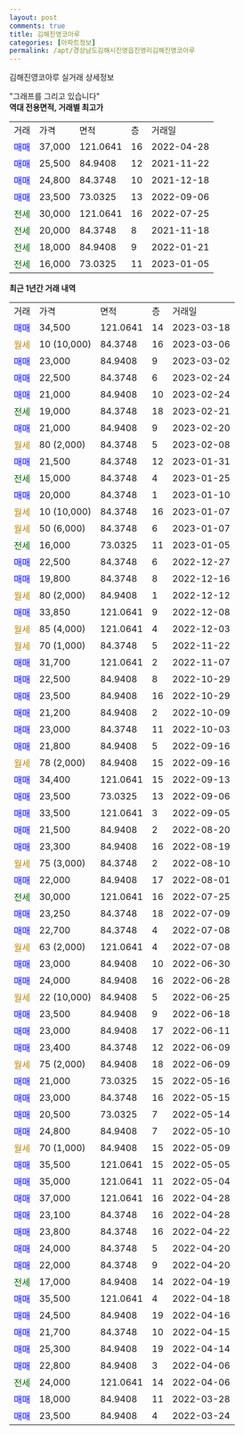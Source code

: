 ```yaml
---
layout: post
comments: true
title: 김해진영코아루
categories: [아파트정보]
permalink: /apt/경상남도김해시진영읍진영리김해진영코아루
---
```


김해진영코아루 실거래 상세정보

<script type="text/javascript">
  google.charts.load('current', {'packages':['line', 'corechart']});
  google.charts.setOnLoadCallback(drawChart);

  function drawChart() {
    var data = new google.visualization.DataTable();
    data.addColumn('date', '거래일');
    data.addColumn('number', "매매");
    data.addColumn('number', "전세");
    data.addColumn('number', "전매");

    data.addRows([[new Date(Date.parse("2023-03-18")), 34500, null, null], [new Date(Date.parse("2023-03-06")), null, null, null], [new Date(Date.parse("2023-03-02")), 23000, null, null], [new Date(Date.parse("2023-02-24")), 22500, null, null], [new Date(Date.parse("2023-02-24")), 21000, null, null], [new Date(Date.parse("2023-02-21")), null, 19000, null], [new Date(Date.parse("2023-02-20")), 21000, null, null], [new Date(Date.parse("2023-02-08")), null, null, null], [new Date(Date.parse("2023-01-31")), 21500, null, null], [new Date(Date.parse("2023-01-25")), null, 15000, null], [new Date(Date.parse("2023-01-10")), 20000, null, null], [new Date(Date.parse("2023-01-07")), null, null, null], [new Date(Date.parse("2023-01-07")), null, null, null], [new Date(Date.parse("2023-01-05")), null, 16000, null], [new Date(Date.parse("2022-12-27")), 22500, null, null], [new Date(Date.parse("2022-12-16")), 19800, null, null], [new Date(Date.parse("2022-12-12")), null, null, null], [new Date(Date.parse("2022-12-08")), 33850, null, null], [new Date(Date.parse("2022-12-03")), null, null, null], [new Date(Date.parse("2022-11-22")), null, null, null], [new Date(Date.parse("2022-11-07")), 31700, null, null], [new Date(Date.parse("2022-10-29")), 22500, null, null], [new Date(Date.parse("2022-10-29")), 23500, null, null], [new Date(Date.parse("2022-10-09")), 21200, null, null], [new Date(Date.parse("2022-10-03")), 23000, null, null], [new Date(Date.parse("2022-09-16")), 21800, null, null], [new Date(Date.parse("2022-09-16")), null, null, null], [new Date(Date.parse("2022-09-13")), 34400, null, null], [new Date(Date.parse("2022-09-06")), 23500, null, null], [new Date(Date.parse("2022-09-05")), 33500, null, null], [new Date(Date.parse("2022-08-20")), 21500, null, null], [new Date(Date.parse("2022-08-19")), 23300, null, null], [new Date(Date.parse("2022-08-10")), null, null, null], [new Date(Date.parse("2022-08-01")), 22000, null, null], [new Date(Date.parse("2022-07-25")), null, 30000, null], [new Date(Date.parse("2022-07-09")), 23250, null, null], [new Date(Date.parse("2022-07-08")), 22700, null, null], [new Date(Date.parse("2022-07-08")), null, null, null], [new Date(Date.parse("2022-06-30")), 23000, null, null], [new Date(Date.parse("2022-06-28")), 24000, null, null], [new Date(Date.parse("2022-06-25")), null, null, null], [new Date(Date.parse("2022-06-18")), 23500, null, null], [new Date(Date.parse("2022-06-11")), 23000, null, null], [new Date(Date.parse("2022-06-09")), 23400, null, null], [new Date(Date.parse("2022-06-09")), null, null, null], [new Date(Date.parse("2022-05-16")), 21000, null, null], [new Date(Date.parse("2022-05-15")), 23000, null, null], [new Date(Date.parse("2022-05-14")), 20500, null, null], [new Date(Date.parse("2022-05-10")), 24800, null, null], [new Date(Date.parse("2022-05-09")), null, null, null], [new Date(Date.parse("2022-05-05")), 35500, null, null], [new Date(Date.parse("2022-05-04")), 35000, null, null], [new Date(Date.parse("2022-04-28")), 37000, null, null], [new Date(Date.parse("2022-04-28")), 23100, null, null], [new Date(Date.parse("2022-04-22")), 23800, null, null], [new Date(Date.parse("2022-04-20")), 24000, null, null], [new Date(Date.parse("2022-04-20")), 22000, null, null], [new Date(Date.parse("2022-04-19")), null, 17000, null], [new Date(Date.parse("2022-04-18")), 35500, null, null], [new Date(Date.parse("2022-04-16")), 24500, null, null], [new Date(Date.parse("2022-04-15")), 21700, null, null], [new Date(Date.parse("2022-04-14")), 25300, null, null], [new Date(Date.parse("2022-04-06")), 22800, null, null], [new Date(Date.parse("2022-04-06")), null, 24000, null], [new Date(Date.parse("2022-03-28")), 18000, null, null], [new Date(Date.parse("2022-03-24")), 23500, null, null]]);

    var options = {
      hAxis: {
        format: 'yyyy/MM/dd'
      },    
      lineWidth: 0,
      pointsVisible: true,    
      title: '최근 1년간 유형별 실거래가 분포',
      legend: { position: 'bottom' }
    };

    var formatter = new google.visualization.NumberFormat({pattern:'###,###'} );
    formatter.format(data, 1);
    formatter.format(data, 2);
    
    setTimeout(function() {
        var chart = new google.visualization.LineChart(document.getElementById('columnchart_material'));
        chart.draw(data, (options));
        document.getElementById('loading').style.display = 'none';
    }, 200);
  }
</script>


<div id="loading" style="z-index:20; display: block; margin-left: 0px">"그래프를 그리고 있습니다"</div>
<div id="columnchart_material" style="width: 95%; margin-left: 0px; display: block"></div>
<!-- contents start -->
<b>역대 전용면적, 거래별 최고가</b>
<table class="sortable">
    <tr>
      <td>거래</td>
      <td>가격</td>
      <td>면적</td>
      <td>층</td>
      <td>거래일</td>
    </tr>
        <tr>
          <td><a style="color: blue">매매</a></td>
          <td>37,000</td>
          <td>121.0641</td>
          <td>16</td>
          <td>2022-04-28</td>
        </tr>            <tr>
          <td><a style="color: blue">매매</a></td>
          <td>25,500</td>
          <td>84.9408</td>
          <td>12</td>
          <td>2021-11-22</td>
        </tr>            <tr>
          <td><a style="color: blue">매매</a></td>
          <td>24,800</td>
          <td>84.3748</td>
          <td>10</td>
          <td>2021-12-18</td>
        </tr>            <tr>
          <td><a style="color: blue">매매</a></td>
          <td>23,500</td>
          <td>73.0325</td>
          <td>13</td>
          <td>2022-09-06</td>
        </tr>        
        <tr>
              <td><a style="color: darkgreen">전세</a></td>
              <td>30,000</td>
              <td>121.0641</td>
              <td>16</td>
              <td>2022-07-25</td>
            </tr>            <tr>
              <td><a style="color: darkgreen">전세</a></td>
              <td>20,000</td>
              <td>84.3748</td>
              <td>8</td>
              <td>2021-11-18</td>
            </tr>            <tr>
              <td><a style="color: darkgreen">전세</a></td>
              <td>18,000</td>
              <td>84.9408</td>
              <td>9</td>
              <td>2022-01-21</td>
            </tr>            <tr>
              <td><a style="color: darkgreen">전세</a></td>
              <td>16,000</td>
              <td>73.0325</td>
              <td>11</td>
              <td>2023-01-05</td>
            </tr>        
    
</table>

<b>최근 1년간 거래 내역</b>

<table class="sortable">
    <tr>
      <td>거래</td>
      <td>가격</td>
      <td>면적</td>
      <td>층</td>
      <td>거래일</td>
    </tr>
    <tr>
      <td><a style="color: blue">매매</a></td>
      <td>34,500</td>
      <td>121.0641</td>
      <td>14</td>
      <td>2023-03-18</td>
    </tr>          <tr>
      <td><a style="color: darkgoldenrod">월세</a></td>
      <td>10 (10,000)</td>
      <td>84.3748</td>
      <td>16</td>
      <td>2023-03-06</td>
    </tr>          <tr>
      <td><a style="color: blue">매매</a></td>
      <td>23,000</td>
      <td>84.9408</td>
      <td>9</td>
      <td>2023-03-02</td>
    </tr>          <tr>
      <td><a style="color: blue">매매</a></td>
      <td>22,500</td>
      <td>84.3748</td>
      <td>6</td>
      <td>2023-02-24</td>
    </tr>          <tr>
      <td><a style="color: blue">매매</a></td>
      <td>21,000</td>
      <td>84.9408</td>
      <td>10</td>
      <td>2023-02-24</td>
    </tr>          <tr>
      <td><a style="color: darkgreen">전세</a></td>
      <td>19,000</td>
      <td>84.3748</td>
      <td>18</td>
      <td>2023-02-21</td>
    </tr>          <tr>
      <td><a style="color: blue">매매</a></td>
      <td>21,000</td>
      <td>84.9408</td>
      <td>9</td>
      <td>2023-02-20</td>
    </tr>          <tr>
      <td><a style="color: darkgoldenrod">월세</a></td>
      <td>80 (2,000)</td>
      <td>84.3748</td>
      <td>5</td>
      <td>2023-02-08</td>
    </tr>          <tr>
      <td><a style="color: blue">매매</a></td>
      <td>21,500</td>
      <td>84.3748</td>
      <td>12</td>
      <td>2023-01-31</td>
    </tr>          <tr>
      <td><a style="color: darkgreen">전세</a></td>
      <td>15,000</td>
      <td>84.3748</td>
      <td>4</td>
      <td>2023-01-25</td>
    </tr>          <tr>
      <td><a style="color: blue">매매</a></td>
      <td>20,000</td>
      <td>84.3748</td>
      <td>1</td>
      <td>2023-01-10</td>
    </tr>          <tr>
      <td><a style="color: darkgoldenrod">월세</a></td>
      <td>10 (10,000)</td>
      <td>84.3748</td>
      <td>16</td>
      <td>2023-01-07</td>
    </tr>          <tr>
      <td><a style="color: darkgoldenrod">월세</a></td>
      <td>50 (6,000)</td>
      <td>84.3748</td>
      <td>6</td>
      <td>2023-01-07</td>
    </tr>          <tr>
      <td><a style="color: darkgreen">전세</a></td>
      <td>16,000</td>
      <td>73.0325</td>
      <td>11</td>
      <td>2023-01-05</td>
    </tr>          <tr>
      <td><a style="color: blue">매매</a></td>
      <td>22,500</td>
      <td>84.3748</td>
      <td>6</td>
      <td>2022-12-27</td>
    </tr>          <tr>
      <td><a style="color: blue">매매</a></td>
      <td>19,800</td>
      <td>84.3748</td>
      <td>8</td>
      <td>2022-12-16</td>
    </tr>          <tr>
      <td><a style="color: darkgoldenrod">월세</a></td>
      <td>80 (2,000)</td>
      <td>84.9408</td>
      <td>1</td>
      <td>2022-12-12</td>
    </tr>          <tr>
      <td><a style="color: blue">매매</a></td>
      <td>33,850</td>
      <td>121.0641</td>
      <td>9</td>
      <td>2022-12-08</td>
    </tr>          <tr>
      <td><a style="color: darkgoldenrod">월세</a></td>
      <td>85 (4,000)</td>
      <td>121.0641</td>
      <td>4</td>
      <td>2022-12-03</td>
    </tr>          <tr>
      <td><a style="color: darkgoldenrod">월세</a></td>
      <td>70 (1,000)</td>
      <td>84.3748</td>
      <td>5</td>
      <td>2022-11-22</td>
    </tr>          <tr>
      <td><a style="color: blue">매매</a></td>
      <td>31,700</td>
      <td>121.0641</td>
      <td>2</td>
      <td>2022-11-07</td>
    </tr>          <tr>
      <td><a style="color: blue">매매</a></td>
      <td>22,500</td>
      <td>84.9408</td>
      <td>8</td>
      <td>2022-10-29</td>
    </tr>          <tr>
      <td><a style="color: blue">매매</a></td>
      <td>23,500</td>
      <td>84.9408</td>
      <td>16</td>
      <td>2022-10-29</td>
    </tr>          <tr>
      <td><a style="color: blue">매매</a></td>
      <td>21,200</td>
      <td>84.9408</td>
      <td>2</td>
      <td>2022-10-09</td>
    </tr>          <tr>
      <td><a style="color: blue">매매</a></td>
      <td>23,000</td>
      <td>84.3748</td>
      <td>11</td>
      <td>2022-10-03</td>
    </tr>          <tr>
      <td><a style="color: blue">매매</a></td>
      <td>21,800</td>
      <td>84.9408</td>
      <td>5</td>
      <td>2022-09-16</td>
    </tr>          <tr>
      <td><a style="color: darkgoldenrod">월세</a></td>
      <td>78 (2,000)</td>
      <td>84.9408</td>
      <td>15</td>
      <td>2022-09-16</td>
    </tr>          <tr>
      <td><a style="color: blue">매매</a></td>
      <td>34,400</td>
      <td>121.0641</td>
      <td>15</td>
      <td>2022-09-13</td>
    </tr>          <tr>
      <td><a style="color: blue">매매</a></td>
      <td>23,500</td>
      <td>73.0325</td>
      <td>13</td>
      <td>2022-09-06</td>
    </tr>          <tr>
      <td><a style="color: blue">매매</a></td>
      <td>33,500</td>
      <td>121.0641</td>
      <td>3</td>
      <td>2022-09-05</td>
    </tr>          <tr>
      <td><a style="color: blue">매매</a></td>
      <td>21,500</td>
      <td>84.9408</td>
      <td>2</td>
      <td>2022-08-20</td>
    </tr>          <tr>
      <td><a style="color: blue">매매</a></td>
      <td>23,300</td>
      <td>84.9408</td>
      <td>16</td>
      <td>2022-08-19</td>
    </tr>          <tr>
      <td><a style="color: darkgoldenrod">월세</a></td>
      <td>75 (3,000)</td>
      <td>84.3748</td>
      <td>2</td>
      <td>2022-08-10</td>
    </tr>          <tr>
      <td><a style="color: blue">매매</a></td>
      <td>22,000</td>
      <td>84.9408</td>
      <td>17</td>
      <td>2022-08-01</td>
    </tr>          <tr>
      <td><a style="color: darkgreen">전세</a></td>
      <td>30,000</td>
      <td>121.0641</td>
      <td>16</td>
      <td>2022-07-25</td>
    </tr>          <tr>
      <td><a style="color: blue">매매</a></td>
      <td>23,250</td>
      <td>84.3748</td>
      <td>18</td>
      <td>2022-07-09</td>
    </tr>          <tr>
      <td><a style="color: blue">매매</a></td>
      <td>22,700</td>
      <td>84.3748</td>
      <td>4</td>
      <td>2022-07-08</td>
    </tr>          <tr>
      <td><a style="color: darkgoldenrod">월세</a></td>
      <td>63 (2,000)</td>
      <td>121.0641</td>
      <td>4</td>
      <td>2022-07-08</td>
    </tr>          <tr>
      <td><a style="color: blue">매매</a></td>
      <td>23,000</td>
      <td>84.9408</td>
      <td>10</td>
      <td>2022-06-30</td>
    </tr>          <tr>
      <td><a style="color: blue">매매</a></td>
      <td>24,000</td>
      <td>84.9408</td>
      <td>16</td>
      <td>2022-06-28</td>
    </tr>          <tr>
      <td><a style="color: darkgoldenrod">월세</a></td>
      <td>22 (10,000)</td>
      <td>84.9408</td>
      <td>5</td>
      <td>2022-06-25</td>
    </tr>          <tr>
      <td><a style="color: blue">매매</a></td>
      <td>23,500</td>
      <td>84.9408</td>
      <td>9</td>
      <td>2022-06-18</td>
    </tr>          <tr>
      <td><a style="color: blue">매매</a></td>
      <td>23,000</td>
      <td>84.9408</td>
      <td>17</td>
      <td>2022-06-11</td>
    </tr>          <tr>
      <td><a style="color: blue">매매</a></td>
      <td>23,400</td>
      <td>84.3748</td>
      <td>12</td>
      <td>2022-06-09</td>
    </tr>          <tr>
      <td><a style="color: darkgoldenrod">월세</a></td>
      <td>75 (2,000)</td>
      <td>84.9408</td>
      <td>18</td>
      <td>2022-06-09</td>
    </tr>          <tr>
      <td><a style="color: blue">매매</a></td>
      <td>21,000</td>
      <td>73.0325</td>
      <td>15</td>
      <td>2022-05-16</td>
    </tr>          <tr>
      <td><a style="color: blue">매매</a></td>
      <td>23,000</td>
      <td>84.3748</td>
      <td>16</td>
      <td>2022-05-15</td>
    </tr>          <tr>
      <td><a style="color: blue">매매</a></td>
      <td>20,500</td>
      <td>73.0325</td>
      <td>7</td>
      <td>2022-05-14</td>
    </tr>          <tr>
      <td><a style="color: blue">매매</a></td>
      <td>24,800</td>
      <td>84.9408</td>
      <td>7</td>
      <td>2022-05-10</td>
    </tr>          <tr>
      <td><a style="color: darkgoldenrod">월세</a></td>
      <td>70 (1,000)</td>
      <td>84.9408</td>
      <td>15</td>
      <td>2022-05-09</td>
    </tr>          <tr>
      <td><a style="color: blue">매매</a></td>
      <td>35,500</td>
      <td>121.0641</td>
      <td>15</td>
      <td>2022-05-05</td>
    </tr>          <tr>
      <td><a style="color: blue">매매</a></td>
      <td>35,000</td>
      <td>121.0641</td>
      <td>11</td>
      <td>2022-05-04</td>
    </tr>          <tr>
      <td><a style="color: blue">매매</a></td>
      <td>37,000</td>
      <td>121.0641</td>
      <td>16</td>
      <td>2022-04-28</td>
    </tr>          <tr>
      <td><a style="color: blue">매매</a></td>
      <td>23,100</td>
      <td>84.3748</td>
      <td>16</td>
      <td>2022-04-28</td>
    </tr>          <tr>
      <td><a style="color: blue">매매</a></td>
      <td>23,800</td>
      <td>84.3748</td>
      <td>16</td>
      <td>2022-04-22</td>
    </tr>          <tr>
      <td><a style="color: blue">매매</a></td>
      <td>24,000</td>
      <td>84.3748</td>
      <td>5</td>
      <td>2022-04-20</td>
    </tr>          <tr>
      <td><a style="color: blue">매매</a></td>
      <td>22,000</td>
      <td>84.3748</td>
      <td>9</td>
      <td>2022-04-20</td>
    </tr>          <tr>
      <td><a style="color: darkgreen">전세</a></td>
      <td>17,000</td>
      <td>84.9408</td>
      <td>14</td>
      <td>2022-04-19</td>
    </tr>          <tr>
      <td><a style="color: blue">매매</a></td>
      <td>35,500</td>
      <td>121.0641</td>
      <td>4</td>
      <td>2022-04-18</td>
    </tr>          <tr>
      <td><a style="color: blue">매매</a></td>
      <td>24,500</td>
      <td>84.9408</td>
      <td>19</td>
      <td>2022-04-16</td>
    </tr>          <tr>
      <td><a style="color: blue">매매</a></td>
      <td>21,700</td>
      <td>84.3748</td>
      <td>10</td>
      <td>2022-04-15</td>
    </tr>          <tr>
      <td><a style="color: blue">매매</a></td>
      <td>25,300</td>
      <td>84.9408</td>
      <td>19</td>
      <td>2022-04-14</td>
    </tr>          <tr>
      <td><a style="color: blue">매매</a></td>
      <td>22,800</td>
      <td>84.9408</td>
      <td>3</td>
      <td>2022-04-06</td>
    </tr>          <tr>
      <td><a style="color: darkgreen">전세</a></td>
      <td>24,000</td>
      <td>121.0641</td>
      <td>14</td>
      <td>2022-04-06</td>
    </tr>          <tr>
      <td><a style="color: blue">매매</a></td>
      <td>18,000</td>
      <td>84.9408</td>
      <td>11</td>
      <td>2022-03-28</td>
    </tr>          <tr>
      <td><a style="color: blue">매매</a></td>
      <td>23,500</td>
      <td>84.9408</td>
      <td>4</td>
      <td>2022-03-24</td>
    </tr>      </table>
<!-- contents end -->    

